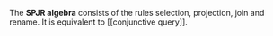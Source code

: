 
The **SPJR algebra** consists of the rules selection, projection, join and rename. It is equivalent to [[conjunctive query]].